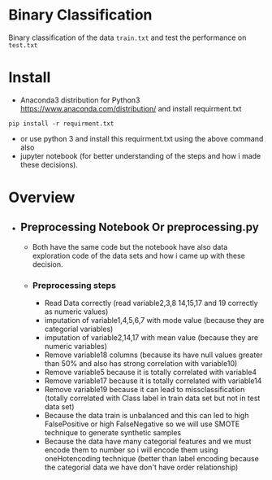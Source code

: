 # Binary Classification 
 Binary classification of the data ```train.txt``` and test the performance on ```test.txt```
# Install
 - Anaconda3 distribution for  Python3 https://www.anaconda.com/distribution/
and install requirment.txt
```
pip install -r requirment.txt
```
 - or use python 3 and install this requirment.txt using the above command also 
- jupyter notebook (for better understanding of the steps and how i made these decisions).

# Overview 

- ## Preprocessing Notebook Or preprocessing.py 
  - Both have the same code but the notebook have also data exploration code of the data sets and how i came up with these decision. 
  - ### Preprocessing steps

    - Read Data correctly (read variable2,3,8 14,15,17 and 19 correctly as numeric values)
    - imputation of variable1,4,5,6,7 with mode value (because they are categorial variables)
    - imputation of variable2,14,17 with mean value (because they are numeric variables)
    - Remove variable18 columns (because its have null values greater than 50% and also has strong correlation with variable10)
    - Remove variable5 because it is totally correlated with variable4
    - Remove variable17 because it is totally correlated with variable14
    - Remove variable19 because it can lead to missclassification (totally correlated with Class label in train data set but not in test data set)
    - Because the data train is unbalanced and this can led to high FalsePositive or high FalseNegative so we will use SMOTE technique to generate synthetic samples
    - Because the data have many categorial features and we must encode them to number so i will encode them using oneHotencoding technique (better than label encoding because the categorial data we have don't have order relationship)
 